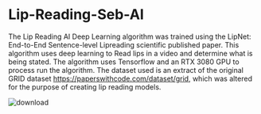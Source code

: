 # Lip-Reading-Seb-AI

The Lip Reading AI Deep Learning algorithm was trained using the LipNet: End-to-End Sentence-level Lipreading scientific published paper. This algorithm uses deep learning to Read lips in a video and determine what is being stated. The algorithm uses Tensorflow and an RTX 3080 GPU to process run the algorithm. The dataset used is an extract of the original GRID dataset https://paperswithcode.com/dataset/grid, which was altered for the purpose of creating lip reading models. 


![download](https://github.com/slarionne/Lip-Reading-Seb-AI/assets/15343933/854730c9-0f0f-408c-8980-79984620805f)
